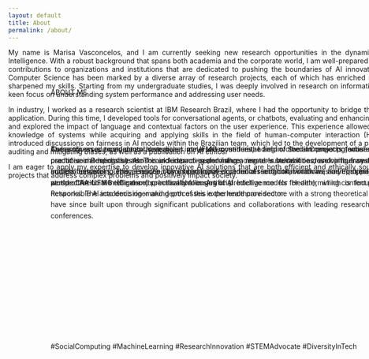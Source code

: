 ```yaml
---
layout: default
title: About
permalink: /about/
---
```




<div id="page1-div" style="position:relative;width:1536px;height:864px;">
<!-- <img width="1536" height="864" src="Untitled design-2001.png" alt="background image"/> -->
<div style="position:relative;width:860px;height:864px;text-align: justify;">

<p style="position:absolute;top:180px;left:86px;line-height: 1.6;" class="about00">

My name is Marisa Vasconcelos, and I am currently seeking new research opportunities in the dynamic field of Artificial Intelligence. With a robust background that spans both academia and the corporate world, I am well-prepared to make significant contributions to organizations and institutions that are dedicated to pushing the boundaries of AI innovation. My journey in Computer Science has been marked by a diverse array of research projects, each of which has enriched my knowledge and sharpened my skills. Starting from my undergraduate studies, I was deeply involved in research on information systems, with a keen focus on understanding system performance and addressing user needs.
</p>

<p style="position:absolute;top:180px;left:86px;line-height: 1.6;" class="about00">
As I progressed to my doctoral studies, I immersed myself in the field of Social Computing, where I explored how the use of social media systems could impact performance, reveal vulnerabilities, and influence both individual and societal behaviors. This research culminated in my doctoral dissertation, which was my first major venture into the world of Artificial Intelligence, specifically focusing on predictive models for determining content popularity on social networks. The academic rigor and depth of this experience provided me with a strong theoretical foundation, which I have since built upon through significant publications and collaborations with leading researchers at international conferences.
</p>

<p style="position:absolute;top:180px;left:86px;line-height: 1.6;" class="about00">

In industry, I worked as a research scientist at IBM Research Brazil, where I had the opportunity to bridge theory with practical application. During this time, I developed tools for conversational agents, or chatbots,  evaluating and enhancing user interactions, and explored the impact of language and contextual factors on the user experience. This experience allowed me to deepen my knowledge of systems while acquiring and applying skills in the field of human-computer interaction (HCI).
Additionally, I introduced discussions on fairness in AI models within the Brazilian team, which led to the development of a patented solution for auditing and mitigating biases, as well as a publication on AI ethics.
</p>

<p style="position:absolute;top:180px;left:86px;line-height: 1.6;" class="about00">
Currently, as a postdoctoral researcher at UFMG continues, I am involved  in projects focused on applying best practices in Responsible AI. This includes co-supervising a master's student on developing framework to evaluate AI models concerning ethical issues. Also, I participate in a facial recognition software audit project, and lead a project at the CIIA-UFMG (Center for Innovation in Artificial Intelligence for Health), which
is focused on integrating Responsible AI into decision-making processes in the healthcare sector.
</p>

<p style="position:absolute;top:180px;left:86px;line-height: 1.6;" class="about00">
These diverse experiences have given me a deep understanding of the immense potential of AI, not only for predictive modeling but also for understanding and influencing user behavior across various systems. My academic and professional journey, enriched by international experiences and collaborations, has equipped me with a unique perspective on the ethical and practical challenges of AI.  
</p>

<p style="position:absolute;top:180px;left:86px;line-height: 1.6;" class="about00">

I am eager to apply my expertise to develop innovative AI solutions that are both efficient and ethically sound, contributing to projects that address complex problems and positively impact society.

</p>

<!-- <p style="position:absolute;top:180px;left:86px;line-height: 1.6;" class="about00">
As a social computing researcher, I am currently working on a postdoctoral project using AI with public health data to derive local health indicators, like Non-Communicable Chronic Diseases by looking at local and  socio-economic information. With seven years of experience as a research scientist at IBM Research Labs, I have consistently contributed to the development of innovative solutions. I'm really passionate about understanding and solving social problems, such as false information, hate speech, and gender inequality. I'm also involved in academic activities, like helping organize web conferences and reviewing articles for respected journals. Recent publications in top-tier venues such as ICWSM, The Web Conference, CHI, and Web Science underscore my commitment to impactful research. Additionally, I am deeply involved in initiatives promoting diversity in STEM, co-creating the WINDS (Women in Data Science) workshop.</p> -->

<!-- <p style="position:absolute;top:480px;left:86px;line-height: 1.6;" class="about00">
Holding a Ph.D. from UFMG in Brazil and an MA degree from Boston University, I am eager to bring my expertise to new opportunities that align with my commitment to understanding and addressing problems using data.
</p> -->

<p style="position:absolute;top:580px;left:86px;line-height: 1.6;" class="about00">
 #SocialComputing #MachineLearning #ResearchInnovation #STEMAdvocate #DiversityInTech

</p></div>



<!-- <p style="position:absolute;top:520px;left:86px;white-space:nowrap" class="about01"><i>Ph.D. Computer Science, 2015. UFMG, Brazil</i><p class="about00" >UFMG, Brazil</p></p>
<p style="position:absolute;top:574px;left:86px;white-space:nowrap" class="about00"><i></i></p> -->

<!-- <p style="position:absolute;top:735px;left:86px;white-space:nowrap" class="about00"><i>Freelance&#160;Illustrator,&#160;2021-present</i></p>
<p style="position:absolute;top:512px;left:86px;white-space:nowrap" class="about01">BA&#160;Fine&#160;Arts,&#160;Minor&#160;in&#160;Digital&#160;Illustration</p>
<p style="position:absolute;top:638px;left:86px;white-space:nowrap" class="about03">Junior&#160;Designer,&#160;2021-2023<br/>Senior&#160;Designer,&#160;2023-present</p> -->
<p style="position:absolute;top:67px;left:86px;white-space:nowrap" class="about02">ABOUT ME</p>
</div>
